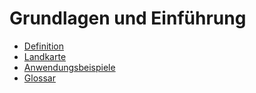 # Grundlagen und Einführung

- [Definition](Definition)
- [Landkarte](Landkarte)
- [Anwendungsbeispiele](Anwendungsbeispiele)
- [Glossar](Glossar)